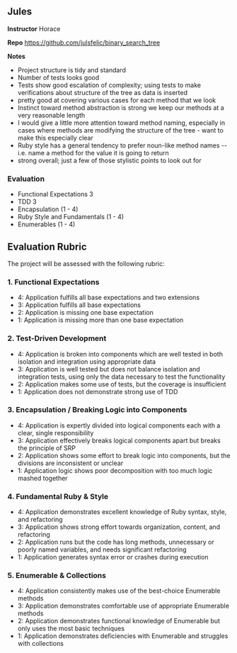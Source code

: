 ## Jules

**Instructor** Horace

**Repo** https://github.com/julsfelic/binary_search_tree

**Notes**

* Project structure is tidy and standard
* Number of tests looks good
* Tests show good escalation of complexity; using tests to make
verifications about structure of the tree as data is inserted
* pretty good at covering various cases for each method that we look
* Instinct toward method abstraction is strong we keep our methods at a
very reasonable length
* I would give a little more attention toward method naming, especially in
cases where methods are modifying the structure of the tree - want to make
this especially clear
* Ruby style has a general tendency to prefer noun-like method names -- i.e.
name a method for the value it is going to return
* strong overall; just a few of those stylistic points to look out for

### Evaluation

* Functional Expectations 3
* TDD 3
* Encapsulation (1 - 4)
* Ruby Style and Fundamentals (1 - 4)
* Enumerables (1 - 4)

## Evaluation Rubric

The project will be assessed with the following rubric:

### 1. Functional Expectations

* 4: Application fulfills all base expectations and two extensions
* 3: Application fulfills all base expectations
* 2: Application is missing one base expectation
* 1: Application is missing more than one base expectation

### 2. Test-Driven Development

* 4: Application is broken into components which are well tested in both isolation and integration using appropriate data
* 3: Application is well tested but does not balance isolation and integration tests, using only the data necessary to test the functionality
* 2: Application makes some use of tests, but the coverage is insufficient
* 1: Application does not demonstrate strong use of TDD

### 3. Encapsulation / Breaking Logic into Components

* 4: Application is expertly divided into logical components each with a clear, single responsibility
* 3: Application effectively breaks logical components apart but breaks the principle of SRP
* 2: Application shows some effort to break logic into components, but the divisions are inconsistent or unclear
* 1: Application logic shows poor decomposition with too much logic mashed together

### 4. Fundamental Ruby & Style

* 4:  Application demonstrates excellent knowledge of Ruby syntax, style, and refactoring
* 3:  Application shows strong effort towards organization, content, and refactoring
* 2:  Application runs but the code has long methods, unnecessary or poorly named variables, and needs significant refactoring
* 1:  Application generates syntax error or crashes during execution

### 5. Enumerable & Collections

* 4: Application consistently makes use of the best-choice Enumerable methods
* 3: Application demonstrates comfortable use of appropriate Enumerable methods
* 2: Application demonstrates functional knowledge of Enumerable but only uses the most basic techniques
* 1: Application demonstrates deficiencies with Enumerable and struggles with collections
